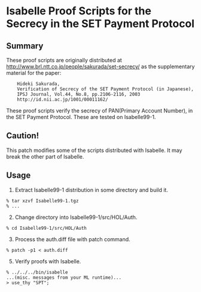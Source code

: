 # Isabelle Proof Scripts for the Secrecy in the SET Payment Protocol

## Summary
These proof scripts are originally distributed at http://www.brl.ntt.co.jp/people/sakurada/set-secrecy/ as
the supplementary material for the paper:
~~~
	Hideki Sakurada,
	Verification of Secrecy of the SET Payment Protocol (in Japanese),
	IPSJ Journal, Vol.44, No.8, pp.2106-2116, 2003
	http://id.nii.ac.jp/1001/00011162/
~~~
These proof scripts verify the secrecy of PAN(Primary Account Number), in the SET Payment Protocol. These are tested on Isabelle99-1.

## Caution!
This patch modifies some of the scripts distributed with Isabelle. It may break the other part of Isabelle.

## Usage
1. Extract Isabelle99-1 distribution in some directory and build it.
~~~
% tar xzvf Isabelle99-1.tgz
% ...
~~~

2. Change directory into Isabelle99-1/src/HOL/Auth.
~~~
% cd Isabelle99-1/src/HOL/Auth
~~~
	
3. Process the auth.diff file with patch command.
~~~
% patch -p1 < auth.diff
~~~
	
5. Verify proofs with Isabelle.
~~~
% ../../../bin/isabelle
...(misc. messages from your ML runtime)...
> use_thy "SPT";
~~~
